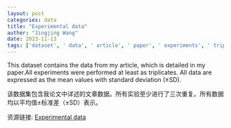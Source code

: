 ```yaml
---
layout: post
categories: data
title: "Experimental data"
author: "Jingjing Wang"
date: 2023-11-13
tags: ['dataset', ' data', ' article', ' paper', ' experiments', ' triplicates', ' mean values', ' standard deviation', ' ±SD']
---
```


This dataset contains the data from my article, which is detailed in my paper.All experiments were performed at least as triplicates. All data are expressed as the mean values with standard deviation (±SD).

该数据集包含我论文中详述的文章数据。所有实验至少进行了三次重复。所有数据均以平均值±标准差（±SD）表示。

资源链接: [Experimental data](https://doi.org/10.11922/sciencedb.01375)
